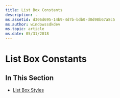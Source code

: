 ```yaml
---
title: List Box Constants
description: .
ms.assetid: d306d695-14b9-4d7b-bdb0-d0d98b67a8c5
ms.author: windowssdkdev
ms.topic: article
ms.date: 05/31/2018
---
```


# List Box Constants

## In This Section

-   [List Box Styles](list-box-styles.md)

 

 




